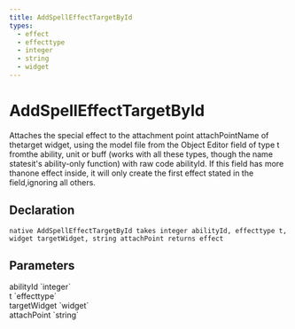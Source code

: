 ```yaml
---
title: AddSpellEffectTargetById
types:
  - effect
  - effecttype
  - integer
  - string
  - widget
---
```


# AddSpellEffectTargetById
Attaches the special effect to the attachment point attachPointName of thetarget widget, using the model file from the Object Editor field of type t fromthe ability, unit or buff (works with all these types, though the name statesit's ability-only function) with raw code abilityId. If this field has more thanone effect inside, it will only create the first effect stated in the field,ignoring all others.

## Declaration

```
native AddSpellEffectTargetById takes integer abilityId, effecttype t, widget targetWidget, string attachPoint returns effect
```

## Parameters
<dl>
  <dt>abilityId `integer`</dt>
  <dd></dd>

  <dt>t `effecttype`</dt>
  <dd></dd>

  <dt>targetWidget `widget`</dt>
  <dd></dd>

  <dt>attachPoint `string`</dt>
  <dd></dd>
</dl>